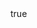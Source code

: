 ---
body:
  enable : true
  title : "Enzo y su historia"
  image : "images/enzo2.jpg"
  content : "Refleja la realidad de la sociedad de una forma amable y que haga reflexionar y pensar tanto a población infantil, como adulta.
<br></br>
Sus personajes rompen los clichés o estereotipos que generalmente siempre han existido en la literatura infantil.
<br></br>
A través de su nobleza, solidaridad e inocencia, nos acerca a distintas realidades sociales y nos enseña diferentes valores.
<br></br>
Entre los temas que se destacan: las personas con discapacidad, la realidad de las personas mayores, los desahucios o gente privada de su libertad entre otros."

sinopsis:
  enable: true  
  image : "images/libros.jpg"
  title : "Sinopsis"
  content: "**Descubriendo a Enzo** es un conjunto de historias que relata, en pequeños capítulos, la vida cotidiana de un niño de 9 años, de su familia y de sus amigas y amigos, con la particularidad de tratar temas que no son habituales en la literatura infantil, como las personas con discapacidad, la realidad de las personas mayores, los desahucios o gente privada de su libertad, por lo que resulta una experiencia útil, novedosa y educativa para el público infantil. 
<br></br>
Sus personajes son diversos y entrañables entre los que, por supuesto, destaca Enzo, un niño amigable, solidario y con un pequeño secreto, lo que termina de completar una amena lectura imprescindible para toda la familia.
<br></br>
¿Quieres conocer a Enzo y sus aventuras? ¿Te atreves a descubrir su secreto?
"

promo:
  enable : true
  image : "images/enzo.png"
  title : "¿Cómo puedo conocer a Enzo?"
  content : "Por el momento no disponemos de una tienda online, pero si distintos métodos para conseguir el libro. 
<br></br>
**Puntos de venta físico:**
<br></br>
&nbsp;&nbsp;- [Papelería KON-TIKI](https://papeleriakon-tiki.com/) (Marbella)</br>
&nbsp;&nbsp;- [Espacio Lector Nobel](https://www.facebook.com/EspacioLectorNobelSanPedro/?__cft__[0]=AZVoV9OZVvJ1E4I3x1yAWrgD-8I1h0hdQGfYfINxFYVvjIeXKz2_rJL0oZjgflqqxCNt1tIc4p8noXtYG8gd0bYxsLx9S7GzQ0dGqitAOxeHCOe0rBfAVBsRWyemtInw5UkWq49gxbyqKSFU_KAS0SL46j0OBwqv1YXgT5KTYS_JLmVH-jvj1JAhsVzPPQthyak&__tn__=kK-R) (San Pedro)</br>
&nbsp;&nbsp;- [Papelería Begoland](https://www.facebook.com/EspacioLectorNobelSanPedro/?__cft__%5B0%5D=AZVoV9OZVvJ1E4I3x1yAWrgD-8I1h0hdQGfYfINxFYVvjIeXKz2_rJL0oZjgflqqxCNt1tIc4p8noXtYG8gd0bYxsLx9S7GzQ0dGqitAOxeHCOe0rBfAVBsRWyemtInw5UkWq49gxbyqKSFU_KAS0SL46j0OBwqv1YXgT5KTYS_JLmVH-jvj1JAhsVzPPQthyak&__tn__=kK-R) (Nueva Andalucía)</br>
&nbsp;&nbsp;- [Papelería Cálamo](https://www.facebook.com/CalamoPapeleria/?__cft__[0]=AZVoV9OZVvJ1E4I3x1yAWrgD-8I1h0hdQGfYfINxFYVvjIeXKz2_rJL0oZjgflqqxCNt1tIc4p8noXtYG8gd0bYxsLx9S7GzQ0dGqitAOxeHCOe0rBfAVBsRWyemtInw5UkWq49gxbyqKSFU_KAS0SL46j0OBwqv1YXgT5KTYS_JLmVH-jvj1JAhsVzPPQthyak&__tn__=kK-R) (San Pedro)</br>
&nbsp;&nbsp;- [Papelería La Villa](https://www.facebook.com/PapeleriadeSanPedro/?__cft__[0]=AZVoV9OZVvJ1E4I3x1yAWrgD-8I1h0hdQGfYfINxFYVvjIeXKz2_rJL0oZjgflqqxCNt1tIc4p8noXtYG8gd0bYxsLx9S7GzQ0dGqitAOxeHCOe0rBfAVBsRWyemtInw5UkWq49gxbyqKSFU_KAS0SL46j0OBwqv1YXgT5KTYS_JLmVH-jvj1JAhsVzPPQthyak&__tn__=kK-R) (San Pedro)</br>
<br></br>
O bien envíanos un [correo electrónico](info.socialbooks@gmail.com) o usa nuestro formulario de contacto y buscaremos la fórmula de hacértelo llegar. 
<br></br>
**Precio 14,95€** + *gastos de envío 3,95€*"


specs:
  enable: true
  title: "Ficha técnica"
  left_side:
  - key : "**Título:**"
    value : "Descubriendo a Enzo"
  - key : "**Autor (es):**"
    value : "David Caracuel Ruiz; Darío Hidalgo Domínguez, Juanjo Jiménez González (il.)"
  - key : "**Precio con IVA:**"
    value : "14.,95 €"
  - key : "**Fecha publicación:**"
    value : "12/2020"
  - key : "**Idioma:**"
    value : "Español"

  right_side:
  - key : "**Formato, páginas:**"
    value : "Tapa blanda con solapas, 108"
  - key : "**Medidas:**"
    value : "220 X 150 mm"
  - key : "**ISBN:**"
    value : "9788418438448"
  - key : "**Temáticas:**"
    value : "Cuestiones Personales Y Sociales"
  - key : "**Edad recomendada:**"
    value : "A partir de 9 años"

---